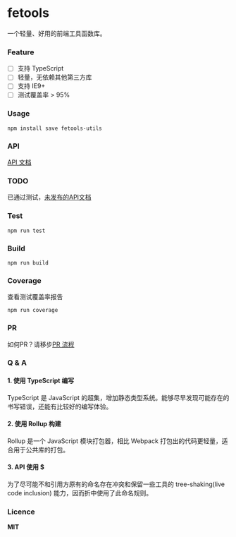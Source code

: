 # fetools

一个轻量、好用的前端工具函数库。

### Feature
- [ ] 支持 TypeScript
- [ ] 轻量，无依赖其他第三方库
- [ ] 支持 IE9+
- [ ] 测试覆盖率 > 95%

### Usage
```
npm install save fetools-utils
```

### API
[API 文档](./docs/API.md)

### TODO
已通过测试，[未发布的API文档](./docs/TODO.md)

### Test
```
npm run test
```

### Build
```
npm run build
```

### Coverage

查看测试覆盖率报告
```
npm run coverage
```

### PR
如何PR？请移步[PR 流程](./docs/PR.md)

### Q & A 

#### 1. 使用 TypeScript 编写
TypeScript 是 JavaScript 的超集，增加静态类型系统。能够尽早发现可能存在的书写错误，还能有比较好的编写体验。

#### 2. 使用 Rollup 构建
Rollup 是一个 JavaScript 模块打包器，相比 Webpack 打包出的代码更轻量，适合用于公共库的打包。

#### 3. API 使用 $
为了尽可能不和引用方原有的命名存在冲突和保留一些工具的 tree-shaking(live code inclusion) 能力，因而折中使用了此命名规则。

### Licence
**MIT**